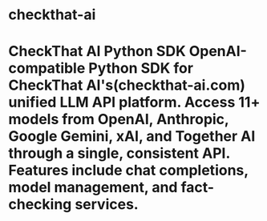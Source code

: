 # checkthat-ai
# CheckThat AI Python SDK  OpenAI-compatible Python SDK for CheckThat AI's(checkthat-ai.com) unified LLM API platform. Access 11+ models from OpenAI, Anthropic, Google Gemini, xAI, and Together AI through a single, consistent API. Features include chat completions, model management, and fact-checking services.
